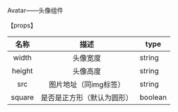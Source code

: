 Avatar——头像组件

【props】

|  名称  |            描述            | type    |
|:------:|:--------------------------:|---------|
|  width |          头像宽度          | string  |
| height |          头像高度          | string  |
|   src  |    图片地址（同img标签）   | string  |
| square | 是否是正方形（默认为圆形） | boolean |